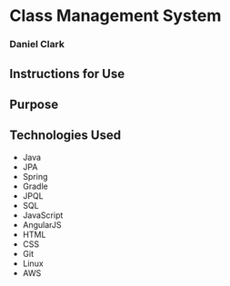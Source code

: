 # Class Management System
### Daniel Clark

## Instructions for Use

## Purpose

## Technologies Used
* Java
* JPA
* Spring
* Gradle
* JPQL
* SQL
* JavaScript
* AngularJS
* HTML
* CSS
* Git
* Linux
* AWS
